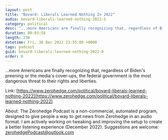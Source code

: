 ```yaml
---
layout: post
title: "Bovard: Liberals Learned Nothing In 2022"
audio: bovard-liberals-learned-nothing-2022-5
category: political
desc: "...more Americans are finally recognizing that, regardless of Biden's preening or the media's cover-ups, the federal government is the most dangerous threat to their rights and liberties."
duration: 00:03:58
length: 238
datetime: Fri, 30 Dec 2022 23:55:00 +0000
tags: podcast
guid: bovard-liberals-learned-nothing-2022-0
order: 0
---
```

...more Americans are finally recognizing that, regardless of Biden's preening or the media's cover-ups, the federal government is the most dangerous threat to their rights and liberties.

Link: [https://www.zerohedge.com/political/bovard-liberals-learned-nothing-2022](https://www.zerohedge.com/political/bovard-liberals-learned-nothing-2022)

About: The Zerohedge Podcast is a non-commercial, automated program, designed to give people a way to get news from Zerohedge in an audio format.  I am actively working on tweaking and improving the setup to create a better listening experience (December 2022).  Suggestions are welcome: [zerohedgePodcast@outlook.com](mailto:zerohedgePodcast@outlook.com)